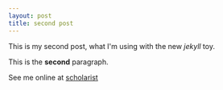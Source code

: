 ```yaml
---
layout: post
title: second post
---
```


This is my second
post, what I'm using with the new _jekyll_ toy.

This is the **second** paragraph.

See me online at [scholarist][1]

[1]: http://scholarist.livejournal.com
